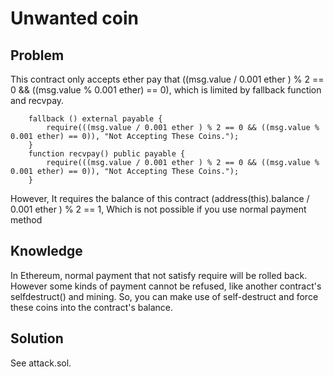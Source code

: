 # Unwanted coin

## Problem

This contract only accepts ether pay that ((msg.value / 0.001 ether ) % 2 == 0 && ((msg.value % 0.001 ether) == 0), which is limited by fallback function and recvpay.
```solidity
    fallback () external payable {
        require(((msg.value / 0.001 ether ) % 2 == 0 && ((msg.value % 0.001 ether) == 0)), "Not Accepting These Coins.");
    }
    function recvpay() public payable {
        require(((msg.value / 0.001 ether ) % 2 == 0 && ((msg.value % 0.001 ether) == 0)), "Not Accepting These Coins.");
    }
```
However, It requires the balance of this contract (address(this).balance / 0.001 ether ) % 2 == 1, Which is not possible if you use normal payment method

## Knowledge

In Ethereum, normal payment that not satisfy require will be rolled back. However some kinds of payment cannot be refused, like another contract's selfdestruct() and mining. So, you can make use of self-destruct and force these coins into the contract's balance.

## Solution

See attack.sol.
